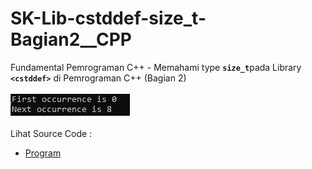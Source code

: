 # SK-Lib-cstddef-size_t-Bagian2__CPP
Fundamental Pemrograman C++ - Memahami type <code><b>size_t</b></code>pada Library <code><b>&lt;cstddef></b></code> di Pemrograman C++ (Bagian 2)<br><br>
<img src="https://github.com/RizkyKhapidsyah/SK-Lib-cstddef-size_t-Bagian2__CPP/blob/master/SK-Lib-cstddef-size_t-Bagian2__CPP/result/001.PNG"><br><br>
Lihat Source Code : <br>
- <a href="https://github.com/RizkyKhapidsyah/SK-Lib-cstddef-size_t-Bagian2__CPP/blob/master/SK-Lib-cstddef-size_t-Bagian2__CPP/Source.cpp">Program</a>
